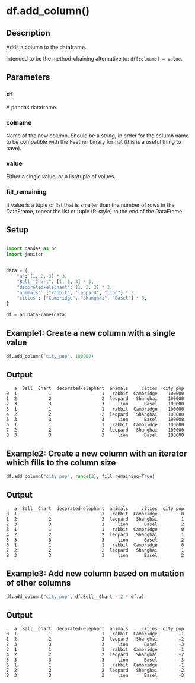 # df.add_column()

## Description

Adds a column to the dataframe.

Intended to be the method-chaining alternative to: `df[colname] = value`.

## Parameters
### df
A pandas dataframe.

### colname
Name of the new column. Should be a string, in order for the column name to be compatible with the Feather binary format (this is a useful thing to have).

### value
Either a single value, or a list/tuple of values.

### fill_remaining
If value is a tuple or list that is smaller than the number of rows in the DataFrame, repeat the list or tuple (R-style) to the end of the DataFrame.

## Setup

```python

import pandas as pd
import janitor
 

data = {
    "a": [1, 2, 3] * 3,
    "Bell__Chart": [1, 2, 3] * 3,
    "decorated-elephant": [1, 2, 3] * 3,
    "animals": ["rabbit", "leopard", "lion"] * 3,
    "cities": ["Cambridge", "Shanghai", "Basel"] * 3,
}
 
df = pd.DataFrame(data)
```
 
 
## Example1: Create a new column with a single value

```python
df.add_column("city_pop", 100000)
```

## Output
       a  Bell__Chart  decorated-elephant  animals     cities  city_pop
    0  1            1                   1   rabbit  Cambridge    100000
    1  2            2                   2  leopard   Shanghai    100000
    2  3            3                   3     lion      Basel    100000
    3  1            1                   1   rabbit  Cambridge    100000
    4  2            2                   2  leopard   Shanghai    100000
    5  3            3                   3     lion      Basel    100000
    6  1            1                   1   rabbit  Cambridge    100000
    7  2            2                   2  leopard   Shanghai    100000
    8  3            3                   3     lion      Basel    100000

## Example2: Create a new column with an iterator which fills to the column size
```python
df.add_column("city_pop", range(3), fill_remaining=True)
```
## Output
       a  Bell__Chart  decorated-elephant  animals     cities  city_pop
    0  1            1                   1   rabbit  Cambridge         0
    1  2            2                   2  leopard   Shanghai         1
    2  3            3                   3     lion      Basel         2
    3  1            1                   1   rabbit  Cambridge         0
    4  2            2                   2  leopard   Shanghai         1
    5  3            3                   3     lion      Basel         2
    6  1            1                   1   rabbit  Cambridge         0
    7  2            2                   2  leopard   Shanghai         1
    8  3            3                   3     lion      Basel         2 

## Example3: Add new column based on mutation of other columns
```python
df.add_column("city_pop", df.Bell__Chart - 2 * df.a)
```

## Output

       a  Bell__Chart  decorated-elephant  animals     cities  city_pop
    0  1            1                   1   rabbit  Cambridge        -1
    1  2            2                   2  leopard   Shanghai        -2
    2  3            3                   3     lion      Basel        -3
    3  1            1                   1   rabbit  Cambridge        -1
    4  2            2                   2  leopard   Shanghai        -2
    5  3            3                   3     lion      Basel        -3
    6  1            1                   1   rabbit  Cambridge        -1
    7  2            2                   2  leopard   Shanghai        -2
    8  3            3                   3     lion      Basel        -3
